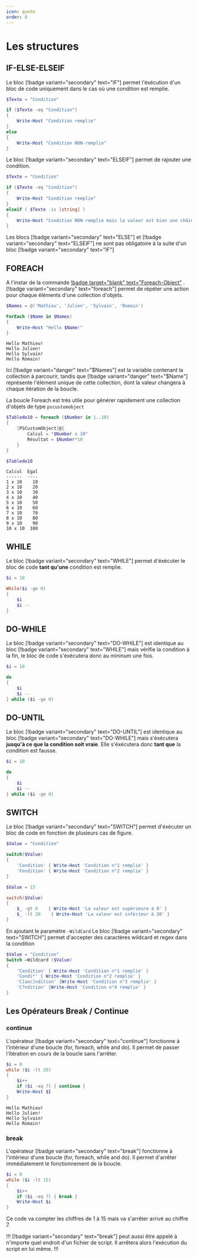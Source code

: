 ```yaml
---
icon: quote
order: 8
---
```

# Les structures

## IF-ELSE-ELSEIF

Le bloc [!badge variant="secondary" text="IF"] permet l'éxécution d'un bloc de code uniquement dans le cas où une condition est remplie.

```powershell
$Texte = "Condition"

if ($Texte -eq "Condition")
{
    Write-Host "Condition remplie" 
}
else
{
    Write-Host "Condition NON-remplie"
}
```
Le bloc [!badge variant="secondary" text="ELSEIF"] permet de rajouter une condition.

```powershell
$Texte = "Condition"

if ($Texte -eq "Condition")
{
    Write-Host "Condition remplie" 
}
elseif ( $Texte -is [string] )
{
    Write-Host "Condition NON-remplie mais la valeur est bien une châine de caractère"
}
```

Les blocs [!badge variant="secondary" text="ELSE"] et [!badge variant="secondary" text="ELSEIF"] ne sont pas obligatoire à la suite d'un bloc [!badge variant="secondary" text="IF"]

## FOREACH

A l'instar de la commande 
[!badge target="blank" text="Foreach-Object"](https://learn.microsoft.com/fr-fr/powershell/module/microsoft.powershell.core/foreach-object?view=powershell-7.3) . [!badge variant="secondary" text="foreach"] permet de répéter une action pour chaque éléments d'une collection d'objets.

```powershell
$Names = @('Mathieu', 'Julien', 'Sylvain', 'Romain')

ForEach ($Name in $Names) 
{ 
    Write-Host "Hello $Name!" 
}
```

```text Output :icon-chevron-right:
Hello Mathieu!
Hello Julien!
Hello Sylvain!
Hello Romain!
```

Ici [!badge variant="danger" text="$Names"] est la variable contenant la collection à parcourir, tandis que [!badge variant="danger" text="$Name"] représente l'élément unique de cette collection, dont la valeur changera à chaque itération de la boucle.

La boucle Foreach est trés utile pour générer rapidement une collection d'objets de type `pscustomobject`

```powershell
$Tablede10 = foreach ($Number in 1..10)
{
    [PSCustomObject]@{
        Calcul = "$Number x 10"
        Résultat = $Number*10
    }
}

$Tablede10
```

```text Output :icon-chevron-right:
Calcul  Egal
------  ----
1 x 10    10
2 x 10    20
3 x 10    30
4 x 10    40
5 x 10    50
6 x 10    60
7 x 10    70
8 x 10    80
9 x 10    90
10 x 10  100
```

## WHILE

Le bloc [!badge variant="secondary" text="WHILE"] permet d'éxécuter le bloc de code **tant qu'une** condition est remplie.

```powershell
$i = 10

While($i -ge 0)
{ 
    $i
    $i --
}
```

## DO-WHILE

Le bloc [!badge variant="secondary" text="DO-WHILE"] est identique au bloc [!badge variant="secondary" text="WHILE"] mais vérifie la condition à la fin, le bloc de code s'éxécutera donc au mininum une fois.

```powershell
$i = 10 

do 
{
    $i
    $i --
} while ($i -ge 0)
```

## DO-UNTIL

Le bloc [!badge variant="secondary" text="DO-UNTIL"] est identique au bloc [!badge variant="secondary" text="DO-WHILE"] mais s'éxécutera **jusqu'à ce que la condition soit vraie**. Elle s'éxécutera donc **tant que** la condition est fausse.

```powershell
$i = 10 

do 
{
    $i
    $i --
} while ($i -ge 0)
```

## SWITCH

Le bloc [!badge variant="secondary" text="SWITCH"] permet d'éxécuter un bloc de code en fonction de plusieurs cas de figure.

```powershell
$Value = "Condition"

switch($Value) 
{ 
	'Condition' { Write-Host 'Condition n°1 remplie' } 
	'Fondition' { Write-Host 'Condition n°2 remplie' } 
}
```

```powershell
$Value = 15

switch($Value) 
{ 
	$_ -gt 0    { Write-Host 'La valeur est supérieure à 0' } 
	$_ -lt 20    { Write-Host 'La valeur est inférieur à 20' } 
}
```

En ajoutant le paramètre `-WildCard` Le bloc [!badge variant="secondary" text="SWITCH"] permet d'accepter des caractères wildcard et regex dans la condition

```powershell
$Value = "Condition"
Switch –Wildcard ($Value) 
{ 
    'Condition' { Write-Host 'Condition n°1 remplie' } 
    'Condi*' { Write-Host 'Condition n°2 remplie' } 
    'C[aoc]ndition' {Write-Host 'Condition n°3 remplie' }
    'C?ndition' {Write-Host 'Condition n°4 remplie' } 
}
```

## Les Opérateurs Break / Continue

### continue

L'opérateur [!badge variant="secondary" text="continue"]  fonctionne à l'intérieur d'une boucle (for, foreach, while and do). Il permet de passer l'itération en cours de la boucle sans l'arrêter.

```powershell
$i = 0
while ($i -lt 20)
{
    $i++
    if ($i -eq 7) { continue }
    Write-Host $I
}
```

```text Output :icon-chevron-right:
Hello Mathieu!
Hello Julien!
Hello Sylvain!
Hello Romain!
```

### break

L'opérateur [!badge variant="secondary" text="break"]  fonctionne à l'intérieur d'une boucle (for, foreach, while and do). Il permet d'arrêter immédiatement le fonctionnement de la boucle.

```powershell
$i = 0
while ($i -lt 15)
{
    $i++
    if ($i -eq 7) { break }
    Write-Host $i
}
```

Ce code va compter les chiffres de 1 à 15 mais va s'arrêter arrivé au chiffre 7.

!!!
[!badge variant="secondary" text="break"] peut aussi être appelé à n'importe quel endroit d'un fichier de script. Il arrêtera alors l'exécution du script en lui même.
!!!